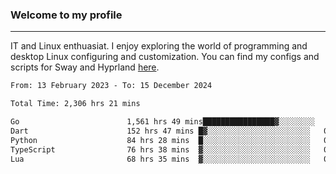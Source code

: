 ### Welcome to my profile

---

IT and Linux enthuasiat. I enjoy exploring the world of programming and desktop Linux configuring and customization. You can find my configs and scripts for Sway and Hyprland [here](https://github.com/uroborosq/mess-of-linux-configurations).

<!-- <div display="block">
 	<img align="left" width="48%" alt="isocalendar" src=".github/metrics/isocalendar_metrics.svg" />
	<img align="center" width="48%" alt="contributions" src=".github/metrics/contributions_metrics.svg" />
	<img align="center" alt="languages" src=".github/metrics/languages_metrics.svg" />
</div> -->

<!-- ![](https://komarev.com/ghpvc/?username=uroborosq&color=success&style=flat-square) -->
<!-- [](https://img.shields.io/github/last-commit/uroborosq/uroborosq?label=Profile%20updated&style=flat-square) -->

<!--START_SECTION:waka-->

```txt
From: 13 February 2023 - To: 15 December 2024

Total Time: 2,306 hrs 21 mins

Go                        1,561 hrs 49 mins████████████████▓░░░░░░░░   67.04 %
Dart                      152 hrs 47 mins █▓░░░░░░░░░░░░░░░░░░░░░░░   06.56 %
Python                    84 hrs 28 mins  █░░░░░░░░░░░░░░░░░░░░░░░░   03.63 %
TypeScript                76 hrs 38 mins  ▓░░░░░░░░░░░░░░░░░░░░░░░░   03.29 %
Lua                       68 hrs 35 mins  ▓░░░░░░░░░░░░░░░░░░░░░░░░   02.94 %
```

<!--END_SECTION:waka-->
